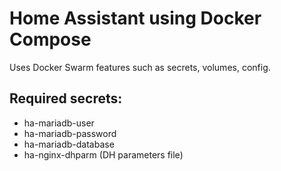 # Home Assistant using Docker Compose

Uses Docker Swarm features such as secrets, volumes, config.

## Required secrets:
* ha-mariadb-user
* ha-mariadb-password
* ha-mariadb-database
* ha-nginx-dhparm (DH parameters file)
